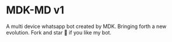 # MDK-MD v1
A  multi device whatsapp bot created by MDK. Bringing forth a new evolution. Fork and star 🌟 if you like my bot.
